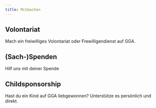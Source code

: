 ```yaml
---
title: Mitmachen
---
```


## Volontariat

Mach ein freiwilliges Volontariat oder Frewilligendienst auf GGA.

## (Sach-)Spenden

Hilf uns mit deiner Spende

## Childsponsorship

Hast du ein Kind auf GGA liebgewonnen? Unterstütze es persönlich und direkt.
